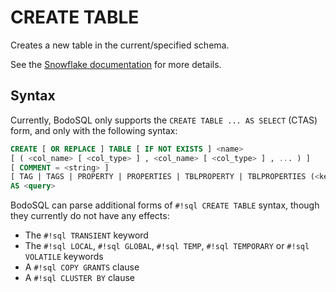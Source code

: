 # CREATE TABLE

Creates a new table in the current/specified schema.

See the [Snowflake documentation](https://docs.snowflake.com/en/sql-reference/sql/create-table) for more details.

## Syntax

Currently, BodoSQL only supports the `CREATE TABLE ... AS SELECT` (CTAS) form, and only with the following syntax:

```sql
CREATE [ OR REPLACE ] TABLE [ IF NOT EXISTS ] <name>
[ ( <col_name> [ <col_type> ] , <col_name> [ <col_type> ] , ... ) ]
[ COMMENT = <string> ] 
[ TAG | TAGS | PROPERTY | PROPERTIES | TBLPROPERTY | TBLPROPERTIES (<key1> = <value1>, <key2> = <value2>, ...) ]
AS <query>
```

BodoSQL can parse additional forms of `#!sql CREATE TABLE` syntax, though they currently do not have any effects:

- The `#!sql TRANSIENT` keyword
- The `#!sql LOCAL`, `#!sql GLOBAL`, `#!sql TEMP`, `#!sql TEMPORARY` or `#!sql VOLATILE` keywords
- A `#!sql COPY GRANTS` clause
- A `#!sql CLUSTER BY` clause
